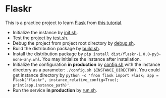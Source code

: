# Flaskr

This is a practice project to learn [Flask](https://flask.palletsprojects.com/en/2.0.x/) from [this tutorial](https://flask.palletsprojects.com/en/2.0.x/tutorial/).

- Initialize the instance by [init.sh](./init.sh).
- Test the project by [test.sh](./test.sh).
- Debug the project from project root directory by [debug.sh](./debug.sh).
- Build the distribution package by [build.sh](./build.sh).
- Install the distribution package by ```pip install dist/flaskr-1.0.0-py3-none-any.whl```. You may initialize the instance after installation.
- Initialize the configuration **in production** by [config.sh](./config.sh) with the instance directory as a parameter: ```./config.sh $INSTANCE_DIRECTORY```. You could get instance directory by ```python -c 'from flask import Flask; app = Flask("flaskr", instance_relative_config=True); print(app.instance_path)'```.
- Run the service **in production** by [run.sh](./run.sh).
